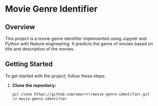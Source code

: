 # Movie Genre Identifier
## Overview
This project is a movie genre identifier implemented using Jupyter and Python with feature engineering. It predicts the genre of movies based on title and description of the movies.

## Getting Started

To get started with the project, follow these steps:

1. **Clone the repository:**
   ```bash
   git clone https://github.com/smarrrr/movie-genre-identifier.git
   cd movie-genre-identifier
